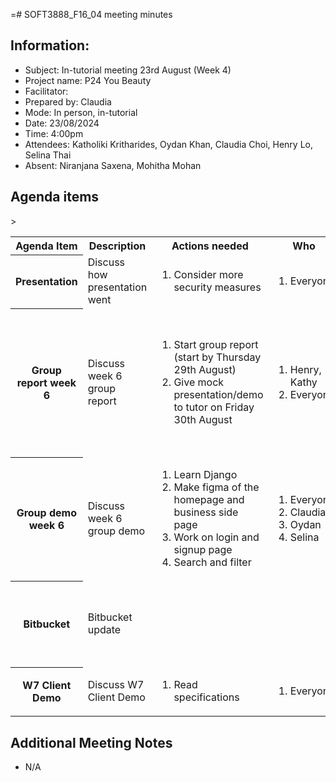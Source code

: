 =# SOFT3888_F16_04 meeting minutes

## Information:
- Subject: In-tutorial meeting 23rd August (Week 4)
- Project name: P24 You Beauty
- Facilitator: 
- Prepared by: Claudia
- Mode: In person, in-tutorial
- Date: 23/08/2024
- Time: 4:00pm
- Attendees: Katholiki Kritharides, Oydan Khan, Claudia Choi, Henry Lo, Selina Thai
- Absent: Niranjana Saxena, Mohitha Mohan

## Agenda items

<table>

<tr>
    <th> Agenda Item </th>
    <th> Description </th>
    <th> Actions needed</th>
    <th> Who </th>>
    <th> Notes/Decisions </th>
</tr>

<tr>
    <th> Presentation</th>
    <td> Discuss how presentation went</td>
    <td><ol>
        <li>Consider more security measures</li>
    </ol>
    </td>
    <td><ol>
        <li>Everyone</li>
    </ol>
    </td>
    <td></td>
</tr>

<tr>
    <th> Group report week 6</th>
    <td> Discuss week 6 group report </td>
    <td><ol>
        <li>Start group report (start by Thursday 29th August)</li>
        <li>Give mock presentation/demo to tutor on Friday 30th August</li>
    </ol>
    </td>
    <td><ol>
        <li>Henry, Kathy</li>
        <li>Everyone</li>
    </ol>
    </td>
    <td><ul>
        <li>Introduction includes stakeholders</li>
        <li>Tutor has more details in another set of slides</li>
        <li>Oydan has photos of all the slides</li>
    </ul>
    </td>
</tr>

<tr>
    <th> Group demo week 6 </th>
    <td> Discuss week 6 group demo </td>
    <td><ol>
        <li>Learn Django</li>
        <li>Make figma of the homepage and business side page</li>
        <li>Work on login and signup page</li>
        <li>Search and filter</li>
    </ol>
    </td>
    <td><ol>
        <li>Everyone</li>
        <li>Claudia</li>
        <li>Oydan</li>
        <li>Selina</li>
    </ol>
    </td>
    <td><ul>
        <li>Presentation AND demo together: 10 mins</li>
        <li>Note/decision 2...</li>
    </ul>
    </td>
</tr>

<tr>
    <th> Bitbucket </th>
    <td> Bitbucket update </td>
    <td></td>
    <td></td>
    <td><ul>
        <li>Academic plan has been requested by Claudia</li>
    </ul>
    </td>
</tr>

<tr>
    <th> W7 Client Demo </th>
    <td> Discuss W7 Client Demo </td>
    <td><ol>
        <li>Read specifications</li>
    </ol>
    </td>
    <td><ol>
        <li>Everyone</li>
    </ol>
    </td>
    <td></td>
</tr>


</table>

## Additional Meeting Notes
- N/A
